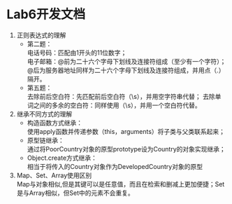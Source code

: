 # Lab6开发文档
1. 正则表达式的理解
    * 第二题：  
    电话号码：匹配由1开头的11位数字；  
    电子邮箱：@前为二十六个字母下划线及连接符组成（至少有一个字符）；@后为服务器地址同样为二十六个字母下划线及连接符组成，并用点（.）隔开。
    * 第五题：  
    去除前后空白符：先匹配前后空白符（\s），并用空字符串代替；
    去除单词之间的多余的空白符：同样使用（\s），并用一个空白符代替。
2. 继承不同方式的理解
    * 构造函数方式继承：  
    使用apply函数并传递参数（this，arguments）将子类与父类联系起来；
    * 原型链继承：  
    通过将PoorCountry对象的原型prototype设为Country的对象实现继承；
    * Object.create方式继承：  
    相当于将传入的Country对象作为DevelopedCountry对象的原型
3. Map、Set、Array使用区别  
    Map与对象相似,但是其键可以是任意值，而且在检索和删减上更加便捷；Set是与Array相似，但Set中的元素不会重复。